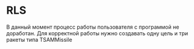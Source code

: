 # RLS
В данный момент процесс работы пользователя с программой не доработан.
Для корректной работы нужно создавать одну цель и три ракеты типа TSAMMissile
